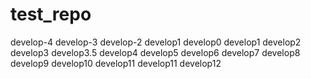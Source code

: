 # test_repo

develop-4
develop-3
develop-2
develop1
develop0
develop1
develop2
develop3
develop3.5
develop4
develop5
develop6
develop7
develop8
develop9
develop10
develop11
develop11
develop12

